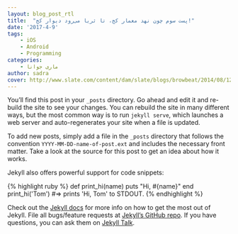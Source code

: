 ```yaml
---
layout: blog_post_rtl
title:  "پست سوم چون نهد معمار کج، تا ثریا می‌رود دیوار کج!"
date: '2017-4-9'
tags:
    - iOS
    - Android
    - Programming
categories:
    - ماری جوانا
author: sadra
cover: http://www.slate.com/content/dam/slate/blogs/browbeat/2014/08/12/140812_BB_LaurenBacall1950.jpg.CROP.promo-large.jpg
---
```

You’ll find this post in your `_posts` directory. Go ahead and edit it and re-build the site to see your changes. You can rebuild the site in many different ways, but the most common way is to run `jekyll serve`, which launches a web server and auto-regenerates your site when a file is updated.

To add new posts, simply add a file in the `_posts` directory that follows the convention `YYYY-MM-DD-name-of-post.ext` and includes the necessary front matter. Take a look at the source for this post to get an idea about how it works.

Jekyll also offers powerful support for code snippets:

{% highlight ruby %}
def print_hi(name)
  puts "Hi, #{name}"
end
print_hi('Tom')
#=> prints 'Hi, Tom' to STDOUT.
{% endhighlight %}

Check out the [Jekyll docs][jekyll-docs] for more info on how to get the most out of Jekyll. File all bugs/feature requests at [Jekyll’s GitHub repo][jekyll-gh]. If you have questions, you can ask them on [Jekyll Talk][jekyll-talk].

[jekyll-docs]: https://jekyllrb.com/docs/home
[jekyll-gh]:   https://github.com/jekyll/jekyll
[jekyll-talk]: https://talk.jekyllrb.com/
